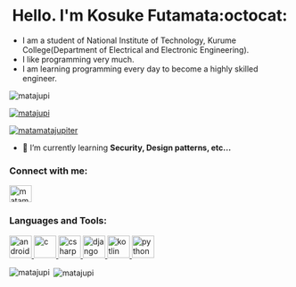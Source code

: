 <h1 align="center">Hello. I'm Kosuke Futamata:octocat:</h1>

- I am a student of National Institute of Technology, Kurume College(Department of Electrical and Electronic Engineering).
- I like programming very much.
- I am learning programming every day to become a highly skilled engineer.

<p align="left"> <img src="https://komarev.com/ghpvc/?username=matajupi&label=Profile%20views&color=0e75b6&style=flat" alt="matajupi" /> </p>

<p align="left"> <a href="https://github.com/ryo-ma/github-profile-trophy"><img src="https://github-profile-trophy.vercel.app/?username=matajupi" alt="matajupi" /></a> </p>

<p align="left"> <a href="https://twitter.com/matamatajupiter" target="blank"><img src="https://img.shields.io/twitter/follow/matamatajupiter?logo=twitter&style=for-the-badge" alt="matamatajupiter" /></a> </p>

- 🌱 I’m currently learning **Security, Design patterns, etc...**

<h3 align="left">Connect with me:</h3>
<p align="left">
<a href="https://twitter.com/matamatajupiter" target="blank"><img align="center" src="https://cdn.jsdelivr.net/npm/simple-icons@3.0.1/icons/twitter.svg" alt="matamatajupiter" height="30" width="40" /></a>
</p>

<h3 align="left">Languages and Tools:</h3>
<p align="left"> <a href="https://developer.android.com" target="_blank"> <img src="https://devicons.github.io/devicon/devicon.git/icons/android/android-original-wordmark.svg" alt="android" width="40" height="40"/> </a> <a href="https://www.cprogramming.com/" target="_blank"> <img src="https://devicons.github.io/devicon/devicon.git/icons/c/c-original.svg" alt="c" width="40" height="40"/> </a> <a href="https://www.w3schools.com/cs/" target="_blank"> <img src="https://devicons.github.io/devicon/devicon.git/icons/csharp/csharp-original.svg" alt="csharp" width="40" height="40"/> </a> <a href="https://www.djangoproject.com/" target="_blank"> <img src="https://devicons.github.io/devicon/devicon.git/icons/django/django-original.svg" alt="django" width="40" height="40"/> </a> <a href="https://kotlinlang.org" target="_blank"> <img src="https://www.vectorlogo.zone/logos/kotlinlang/kotlinlang-icon.svg" alt="kotlin" width="40" height="40"/> </a> <a href="https://www.python.org" target="_blank"> <img src="https://devicons.github.io/devicon/devicon.git/icons/python/python-original.svg" alt="python" width="40" height="40"/> </a> </p>

<p><img align="left" src="https://github-readme-stats.vercel.app/api/top-langs?username=matajupi&show_icons=true&locale=en&layout=compact" alt="matajupi" /></p>

<p>&nbsp;<img align="center" src="https://github-readme-stats.vercel.app/api?username=matajupi&show_icons=true&locale=en" alt="matajupi" /></p>

